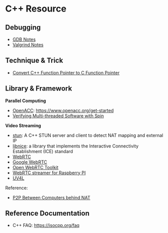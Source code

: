 # C++ Resource

## Debugging

* [GDB Notes](/tech-notes/program/debugging/gdb)
* [Valgrind Notes](/tech-notes/program/debugging/valgrind)

## Technique & Trick

* [Convert C++ Function Pointer to C Function Pointer](/tech-notes/program/cpp/cpp_func_ptr_to_c_func_ptr)

## Library & Framework

**Parallel Computing**

* [OpenACC](https://www.openacc.org/sites/default/files/inline-files/OpenACC_Programming_Guide_0_0.pdf): https://www.openacc.org/get-started
* [Verifying Multi-threaded Software with Spin](http://spinroot.com/spin/whatispin.html)

**Video Streaming**

* [stun](https://github.com/alhasanmridha/stun): A C++ STUN server and client to detect NAT mapping and external IP
* [libnice](https://libnice.freedesktop.org/): a library that implements the Interactive Connectivity Establishment (ICE) standard
* [WebRTC](https://webrtc.github.io/webrtc-org/native-code/native-apis/)
* [Google WebRTC](https://webrtc.googlesource.com/src/)
* [Open WebRTC Toolkit](https://github.com/open-webrtc-toolkit)
* [WebRTC streamer for Raspberry PI](https://github.com/kclyu/rpi-webrtc-streamer)
* [UV4L](https://www.linux-projects.org/uv4l/)

Reference: 

* [P2P Between Computers behind NAT](https://stackoverflow.com/questions/26267599/make-a-connection-between-two-computers-behind-nat)

## Reference Documentation

* C++ FAQ: https://isocpp.org/faq